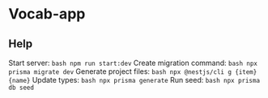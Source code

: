 # Vocab-app

## Help

Start server: ```bash npm run start:dev```
Create migration command: ```bash npx prisma migrate dev```
Generate project files: ```bash npx @nestjs/cli g {item} {name}```
Update types: ```bash npx prisma generate```
Run seed: ```bash npx prisma db seed ```

